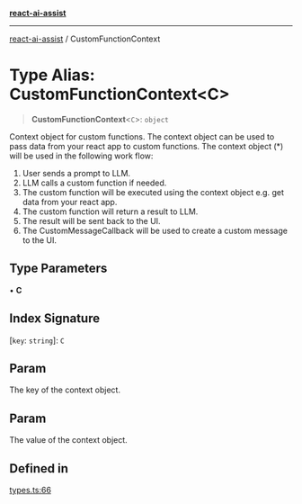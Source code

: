 [**react-ai-assist**](../README.md)

***

[react-ai-assist](../globals.md) / CustomFunctionContext

# Type Alias: CustomFunctionContext\<C\>

> **CustomFunctionContext**\<`C`\>: `object`

Context object for custom functions. The context object can be used to pass data from your react app to custom functions.
The context object (*) will be used in the following work flow: 
1. User sends a prompt to LLM.
2. LLM calls a custom function if needed.
3. The custom function will be executed using the context object e.g. get data from your react app.
4. The custom function will return a result to LLM.
5. The result will be sent back to the UI.
6. The CustomMessageCallback will be used to create a custom message to the UI.

## Type Parameters

• **C**

## Index Signature

 \[`key`: `string`\]: `C`

## Param

The key of the context object.

## Param

The value of the context object.

## Defined in

[types.ts:66](https://github.com/lixun910/ai-assistant/blob/3d3b9b0ad83cd6e8a6fa140c45b5cd7a1afa7cb8/src/types.ts#L66)
